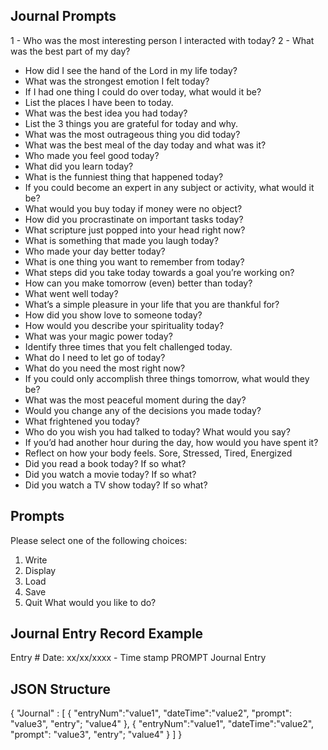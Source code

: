 ## Journal Prompts

1 - Who was the most interesting person I interacted with today?
2 - What was the best part of my day?
- How did I see the hand of the Lord in my life today?
- What was the strongest emotion I felt today?
- If I had one thing I could do over today, what would it be?
- List the places I have been to today.
- What was the best idea you had today?
- List the 3 things you are grateful for today and why.
- What was the most outrageous thing you did today?
- What was the best meal of the day today and what was it?
- Who made you feel good today?
- What did you learn today?
- What is the funniest thing that happened today?
- If you could become an expert in any subject or activity, what would it be?
- What would you buy today if money were no object?
- How did you procrastinate on important tasks today?
- What scripture just popped into your head right now?
- What is something that made you laugh today?
- Who made your day better today?
- What is one thing you want to remember from today?
- What steps did you take today towards a goal you’re working on?
- How can you make tomorrow (even) better than today?
- What went well today?
- What’s a simple pleasure in your life that you are thankful for?
- How did you show love to someone today?
- How would you describe your spirituality today?
- What was your magic power today?
- Identify three times that you felt challenged today.
- What do I need to let go of today?
- What do you need the most right now?
- If you could only accomplish three things tomorrow, what would they be?
- What was the most peaceful moment during the day?
- Would you change any of the decisions you made today?
- What frightened you today?
- Who do you wish you had talked to today? What would you say?
- If you’d had another hour during the day, how would you have spent it?
- Reflect on how your body feels. Sore, Stressed, Tired, Energized
- Did you read a book today? If so what?
- Did you watch a movie today? If so what?
- Did you watch a TV show today? If so what?

## Prompts
Please select one of the following choices:
1. Write
2. Display
3. Load
4. Save
5. Quit
What would you like to do?

## Journal Entry Record Example

Entry #
Date: xx/xx/xxxx - Time stamp
PROMPT
Journal Entry

## JSON Structure
{
    "Journal" : [
        {
            "entryNum":"value1",
            "dateTime":"value2",
            "prompt": "value3",
            "entry"; "value4"
        },
        {
            "entryNum":"value1",
            "dateTime":"value2",
            "prompt": "value3",
            "entry"; "value4"
        }
    ]
}
